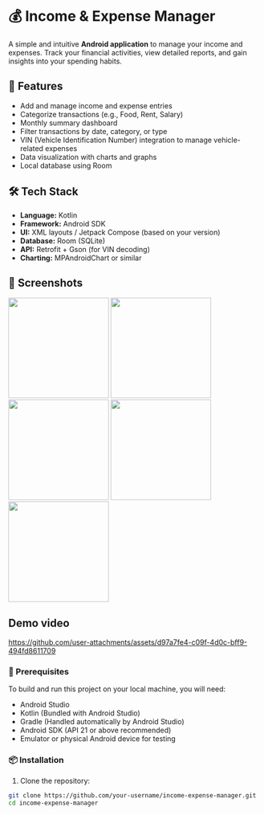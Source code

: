 # 💰 Income & Expense Manager

A simple and intuitive **Android application** to manage your income and expenses. Track your financial activities, view detailed reports, and gain insights into your spending habits.

## 🚀 Features

- Add and manage income and expense entries
- Categorize transactions (e.g., Food, Rent, Salary)
- Monthly summary dashboard
- Filter transactions by date, category, or type
- VIN (Vehicle Identification Number) integration to manage vehicle-related expenses
- Data visualization with charts and graphs
- Local database using Room

## 🛠️ Tech Stack

- **Language:** Kotlin
- **Framework:** Android SDK
- **UI:** XML layouts / Jetpack Compose (based on your version)
- **Database:** Room (SQLite)
- **API:** Retrofit + Gson (for VIN decoding)
- **Charting:** MPAndroidChart or similar

## 📸 Screenshots

<img src="https://github.com/user-attachments/assets/754ab294-562f-44d4-a297-7d95124f98ea" width="200"/>
<img src="https://github.com/user-attachments/assets/1d327963-5292-4bed-b6c4-4a6caa4295de" width="200"/>
<img src="https://github.com/user-attachments/assets/abfe54f3-d587-415a-b8cc-542c0a6c8e78" width="200"/>
<img src="https://github.com/user-attachments/assets/adc98bde-5e1b-42bb-b22b-6f21d8918247" width="200"/>
<img src="https://github.com/user-attachments/assets/d02c1cb2-1698-404a-96ea-a32a4fa90eeb" width="200"/>

## Demo video


https://github.com/user-attachments/assets/d97a7fe4-c09f-4d0c-bff9-494fd8611709


### 📲 Prerequisites

To build and run this project on your local machine, you will need:

- Android Studio
- Kotlin (Bundled with Android Studio)
- Gradle (Handled automatically by Android Studio)
- Android SDK (API 21 or above recommended)
- Emulator or physical Android device for testing

### 📦 Installation

1. Clone the repository:

```bash
git clone https://github.com/your-username/income-expense-manager.git
cd income-expense-manager

